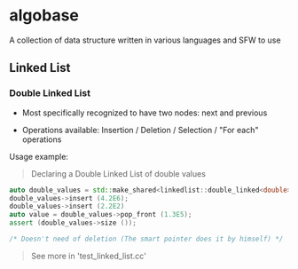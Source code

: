 # algobase

A collection of data structure written in various languages and SFW to use

## Linked List

### Double Linked List

- Most specifically recognized to have two nodes: next and previous

- Operations available: Insertion / Deletion / Selection / "For each" operations

Usage example:

> Declaring a Double Linked List of double values

```cpp
auto double_values = std::make_shared<linkedlist::double_linked<double>> ();
double_values->insert (4.2E6);
double_values->insert (2.2E2)
auto value = double_values->pop_front (1.3E5);
assert (double_values->size ());

/* Doesn't need of deletion (The smart pointer does it by himself) */
```

> See more in 'test_linked_list.cc'

